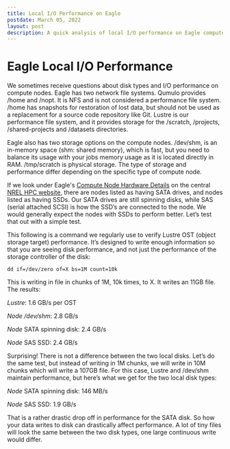 ```yaml
---
title: Local I/O Performance on Eagle
postdate: March 05, 2022
layout: post
description: A quick analysis of local I/O performance on Eagle compute nodes versus Lustre storage.
---
```

# Eagle Local I/O Performance

We sometimes receive questions about disk types and I/O performance on compute nodes. Eagle has two network file systems. Qumulo provides /home and /nopt. It is NFS and is not considered a performance file system. /home has snapshots for restoration of lost data, but should not be used as a replacement for a source code repository like Git. Lustre is our performance file system, and it provides storage for the /scratch, /projects, /shared-projects and /datasets directories.

Eagle also has two storage options on the compute nodes. /dev/shm, is an in-memory space (shm: shared memory), which is fast, but you need to balance its usage with your jobs memory usage as it is located directly in RAM. /tmp/scratch is physical storage. The type of storage and performance differ depending on the specific type of compute node. 

If we look under Eagle's [Compute Node Hardware Details](https://www.nrel.gov/hpc/eagle-system-configuration.html) on the central [NREL HPC website](https://www.nrel.gov/hpc), there are nodes listed as having SATA drives, and nodes listed as having SSDs. Our SATA drives are still spinning disks, while SAS (serial attached SCSI) is how the SSD’s are connected to the node. We would generally expect the nodes with SSDs to perform better. Let’s test that out with a simple test. 

This following is a command we regularly use to verify Lustre OST (object storage target) performance. It’s designed to write enough information so that you are seeing disk performance, and not just the performance of the storage controller of the disk: 

`dd if=/dev/zero of=X bs=1M count=10k`

This is writing in file in chunks of 1M, 10k times, to X. It writes an 11GB file. The results:

*Lustre*: 1.6 GB/s per OST

*Node /dev/shm*: 2.8 GB/s

*Node* SATA spinning disk: 2.4 GB/s

*Node* SAS SSD: 2.4 GB/s

Surprising! There is not a difference between the two local disks. Let’s do the same test, but instead of writing in 1M chunks, we will write in 10M chunks which will write a 107GB file. For this case, Lustre and /dev/shm maintain performance, but here’s what we get for the two local disk types:

*Node* SATA spinning disk: 146 MB/s

*Node* SAS SSD: 1.9 GB/s

That is a rather drastic drop off in performance for the SATA disk. So how your data writes to disk can drastically affect performance. A lot of tiny files will look the same between the two disk types, one large continuous write would differ.
